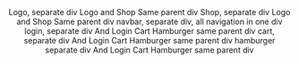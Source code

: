 <body>
    <Header>
    Logo,       separate div    Logo and Shop Same parent div
    Shop,       separate div    Logo and Shop Same parent div
    navbar,     separate div,   all navigation in one div
    login,      separate div And Login Cart Hamburger same parent div
    cart,       separate div And Login Cart Hamburger same parent div
    hamburger   separate div And Login Cart Hamburger same parent div
    </Header>
    

</body>